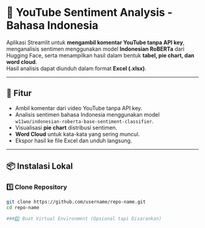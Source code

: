 # 🎯 YouTube Sentiment Analysis - Bahasa Indonesia

Aplikasi Streamlit untuk **mengambil komentar YouTube tanpa API key**, menganalisis sentimen menggunakan model **Indonesian RoBERTa** dari Hugging Face, serta menampilkan hasil dalam bentuk **tabel, pie chart, dan word cloud**.  
Hasil analisis dapat diunduh dalam format **Excel (.xlsx)**.

---

## 🚀 Fitur
- Ambil komentar dari video YouTube tanpa API key.
- Analisis sentimen bahasa Indonesia menggunakan model `w11wo/indonesian-roberta-base-sentiment-classifier`.
- Visualisasi **pie chart** distribusi sentimen.
- **Word Cloud** untuk kata-kata yang sering muncul.
- Ekspor hasil ke file Excel dan unduh langsung.

---

## 📦 Instalasi Lokal

### 1️⃣ Clone Repository
```bash
git clone https://github.com/username/repo-name.git
cd repo-name

###2️⃣ Buat Virtual Environment (Opsional tapi Disarankan)
